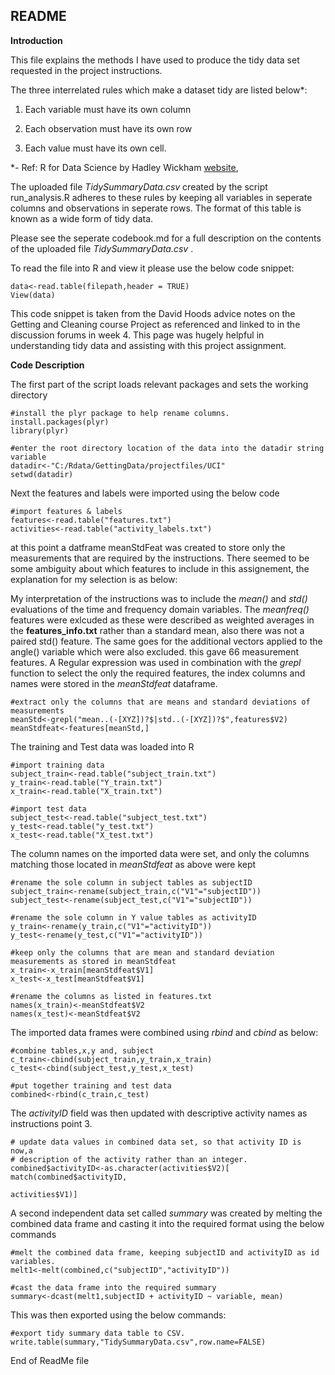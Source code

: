 
## README

**Introduction**

This file explains the methods I have used to produce the tidy data set requested in the project instructions.

The three interrelated rules which make a dataset tidy are listed below*:

1. Each variable must have its own column

2. Each observation must have its own row

3. Each value must have its own cell.

*- Ref: R for Data Science by Hadley Wickham [website](http://r4ds.had.co.nz/),

The uploaded file *TidySummaryData.csv* created by the script run_analysis.R adheres to these rules by keeping all variables in seperate columns and observations in seperate rows. The format of this table is known as a wide form of tidy data. 

Please see the seperate codebook.md for a full description on the contents of the uploaded file *TidySummaryData.csv* .

To read the file into R and view it please use the below code snippet:

```
data<-read.table(filepath,header = TRUE)
View(data)
```
This code snippet is taken from the David Hoods advice notes on the Getting and Cleaning course Project as referenced and linked to in the discussion forums in week 4. This page was hugely helpful in understanding tidy data and assisting with this project assignment.

**Code Description**

The first part of the script loads relevant packages and sets the working directory

```{install}
#install the plyr package to help rename columns.
install.packages(plyr)
library(plyr)

#enter the root directory location of the data into the datadir string variable
datadir<-"C:/Rdata/GettingData/projectfiles/UCI"
setwd(datadir)
```
Next the features and labels were imported using the below code

```{import}
#import features & labels
features<-read.table("features.txt")
activities<-read.table("activity_labels.txt")
```

at this point a datframe meanStdFeat was created to store only the measurements that are required by the instructions. There seemed to be some ambiguity about which features to include in this assignement, the explanation for my selection is as below:

My interpretation of the instructions was to include the *mean()* and *std()* evaluations of the time and frequency domain variables. The *meanfreq()* features were exlcuded as these were described as weighted averages in the **features_info.txt** rather than a standard mean, also there was not a paired std() feature. The same goes for the additional vectors applied to the angle() variable which were also excluded. this gave 66 measurement features. 
A Regular expression was used in combination with the *grepl* function to select the only the required features, the index columns and names were stored in the *meanStdfeat* dataframe. 

```{extract}
#extract only the columns that are means and standard deviations of measurements
meanStd<-grepl("mean..(-[XYZ])?$|std..(-[XYZ])?$",features$V2)
meanStdfeat<-features[meanStd,]
```

The training and Test data was loaded into R

```
#import training data
subject_train<-read.table("subject_train.txt")
y_train<-read.table("Y_train.txt")
x_train<-read.table("X_train.txt")

#import test data
subject_test<-read.table("subject_test.txt")
y_test<-read.table("y_test.txt")
x_test<-read.table("X_test.txt")
```
The column names on the imported data were set, and only the columns matching those located in *meanStdfeat* as above were kept

```
#rename the sole column in subject tables as subjectID
subject_train<-rename(subject_train,c("V1"="subjectID"))
subject_test<-rename(subject_test,c("V1"="subjectID"))

#rename the sole column in Y value tables as activityID
y_train<-rename(y_train,c("V1"="activityID"))
y_test<-rename(y_test,c("V1"="activityID"))

#keep only the columns that are mean and standard deviation measurements as stored in meanStdfeat 
x_train<-x_train[meanStdfeat$V1]
x_test<-x_test[meanStdfeat$V1]

#rename the columns as listed in features.txt
names(x_train)<-meanStdfeat$V2
names(x_test)<-meanStdfeat$V2
```

The imported data frames were combined using *rbind* and *cbind* as below:

```
#combine tables,x,y and, subject
c_train<-cbind(subject_train,y_train,x_train)
c_test<-cbind(subject_test,y_test,x_test)

#put together training and test data
combined<-rbind(c_train,c_test)
```

The *activityID* field was then updated with descriptive activity names as instructions point 3.

```
# update data values in combined data set, so that activity ID is now,a 
# description of the activity rather than an integer.
combined$activityID<-as.character(activities$V2)[ match(combined$activityID,
                                                        activities$V1)]
```
A second independent data set called *summary* was created by melting the combined data frame and casting it into the required format using the below commands

```
#melt the combined data frame, keeping subjectID and activityID as id variables.
melt1<-melt(combined,c("subjectID","activityID"))

#cast the data frame into the required summary 
summary<-dcast(melt1,subjectID + activityID ~ variable, mean)
```
This was then exported using the below commands:

```
#export tidy summary data table to CSV.
write.table(summary,"TidySummaryData.csv",row.name=FALSE)
```

End of ReadMe file
